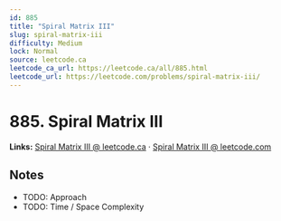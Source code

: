 ```yaml
--- 
id: 885
title: "Spiral Matrix III"
slug: spiral-matrix-iii
difficulty: Medium
lock: Normal
source: leetcode.ca
leetcode_ca_url: https://leetcode.ca/all/885.html
leetcode_url: https://leetcode.com/problems/spiral-matrix-iii/
---
```


# 885. Spiral Matrix III

**Links:** [Spiral Matrix III @ leetcode.ca](https://leetcode.ca/all/885.html) · [Spiral Matrix III @ leetcode.com](https://leetcode.com/problems/spiral-matrix-iii/)

## Notes
- TODO: Approach
- TODO: Time / Space Complexity
